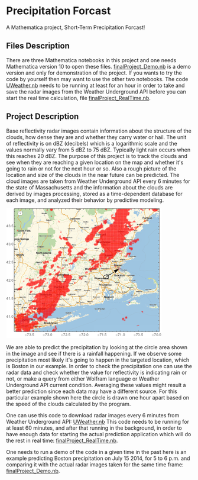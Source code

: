 Precipitation Forcast
=============

A Mathematica project, Short-Term Precipitation Forcast!

## Files Description

There are three Mathematica notebooks in this project and one needs Mathematica version 10 to open these files. [finalProject_Demo.nb](https://github.com/soltaniehha/precipitation/blob/master/finalProject_Demo.nb) is a demo version and only for demonstration of the project. If you wants to try the code by yourself then may want to use the other two notebooks. The code [UWeather.nb](https://github.com/soltaniehha/precipitation/blob/master/UWeather.nb) needs to be running at least for an hour in order to take and save the radar images from the Weather Underground API before you can start the real time calculation, file [finalProject_RealTime.nb](https://github.com/soltaniehha/precipitation/blob/master/finalProject_RealTime.nb).

## Project Description

Base reflectivity radar images contain information about the structure of the clouds, how dense they are and whether they carry water or hail. The unit of reflectivity is on dBZ (decibels) which is a logarithmic scale and the values normally vary from 5 dBZ to 75 dBZ. Typically light rain occurs when this reaches 20 dBZ. The purpose of this project is to track the clouds and see when they are reaching a given location on the map and whether it's going to rain or not for the next hour or so. Also a rough picture of the location and size of the clouds in the near future can be predicted. The cloud images are taken from Weather Underground API every 6 minutes for the state of Massachusetts and the information about the clouds are derived by images processing, stored as a time-dependent database for each image, and analyzed their behavior by predictive modeling. 

![Alt text](https://github.com/soltaniehha/precipitation/blob/master/files/sample.png "A snapshot of the project!")

We are able to predict the precipitation by looking at the circle area shown in the image and see if there is a rainfall happening. If we observe some precipitation most likely it's going to happen in the targeted location, which is Boston in our example. In order to check the precipitation one can use the radar data and check whether the value for reflectivity is indicating rain or not, or make a query from either Wolfram language or Weather Underground API current condition. Averaging these values might result a better prediction since each data may have a different source. For this particular example shown here the circle is drawn one hour apart based on the speed of the clouds calculated by the program.

One can use this code to download radar images every 6 minutes from Weather Underground API: [UWeather.nb](https://github.com/soltaniehha/precipitation/blob/master/UWeather.nb) This code needs to be running for at least 60 minutes, and after that running in the background, in order to have enough data for starting the actual prediction application which will do the rest in real time: [finalProject_RealTime.nb](https://github.com/soltaniehha/precipitation/blob/master/finalProject_RealTime.nb).

One needs to run a demo of the code in a given time in the past here is an example predicting Boston precipitation on July 15 2014, for 5 to 6 p.m. and comparing it with the actual radar images taken for the same time frame: [finalProject_Demo.nb](https://github.com/soltaniehha/precipitation/blob/master/finalProject_Demo.nb).
